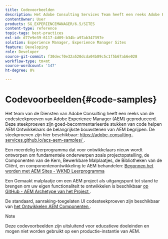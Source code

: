 ```yaml
---
title: Codevoorbeelden
description: Het Adobe Consulting Services Team heeft een reeks Adobe Experience Manager-codevoorbeelden gegenereerd.
contentOwner: User
products: SG_EXPERIENCEMANAGER/6.5/SITES
content-type: reference
topic-tags: best-practices
exl-id: d77e9e39-6117-4d09-b34b-a97ab347397e
solution: Experience Manager, Experience Manager Sites
feature: Developing
role: Developer
source-git-commit: f30decf0e32a520dcda04b89c5c1f5b67ab6e028
workflow-type: tm+mt
source-wordcount: '147'
ht-degree: 0%

---
```


# Codevoorbeelden{#code-samples}

Het team van de Diensten van Adobe Consulting heeft een reeks van de codesteekproeven van Adobe Experience Manager (AEM) geproduceerd. Deze steekproeven zijn goed-becommentarieerde stukken van code helpen AEM Ontwikkelaars de belangrijkste bouwstenen van AEM begrijpen. De steekproeven zijn hier beschikbaar: [ https://adobe-consulting-services.github.io/acs-aem-samples/ ](https://adobe-consulting-services.github.io/acs-aem-samples/).

Een meerdelig leerprogramma dat voor ontwikkelaars nieuw wordt ontworpen om fundamentele onderwerpen zoals projectopstelling, de Componenten van de Kern, Bewerkbare Malplaatjes, de Bibliotheken van de Cliënt, en componentenontwikkeling te AEM behandelen: [ Begonnen het worden met AEM Sites - WKND Leerprogramma ](https://experienceleague.adobe.com/docs/experience-manager-learn/getting-started-wknd-tutorial-develop/overview.html?lang=nl-NL)

Een Gemaakt malplaatje om een AEM project als uitgangspunt tot stand te brengen om uw eigen functionaliteit te ontwikkelen is beschikbaar [ op GitHub - AEM Archetype van het Project ](https://github.com/adobe/aem-project-archetype).

De standaard, aanraking-toegelaten UI codesteekproeven zijn beschikbaar van [ het Ontwikkelen AEM Componenten ](/help/sites-developing/developing-components.md).

>[!NOTE]
>
>Deze codevoorbeelden zijn uitsluitend voor educatieve doeleinden en mogen niet worden gebruikt op een productie-instantie van AEM.
